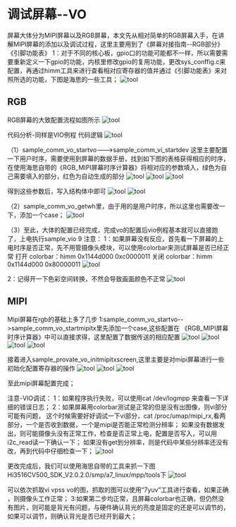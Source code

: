 # 调试屏幕--VO
屏幕大体分为MIPI屏幕以及RGB屏幕，本文先从相对简单的RGB屏幕入手，在讲解MIPI屏幕的添加以及调试过程，这里主要用到了《屏幕对接指南--RGB部分》 《引脚功能表》
1：对于不同的核心板，gpio口的功能可能都不一样，所以需要需要重新定义一下gpio的功能，内核里修改gpio的复用功能，更改sys_conffig.c来配置，再通过himm工具来进行查看相对应寄存器的值并通过《引脚功能表》来对照所选的功能，下图是海思的一些工具；
![tool](../../images/Hisi/screen/1.png)

## RGB
RGB屏幕的大致配置流程如图所示
![tool](../../images/Hisi/screen/2.png)

代码分析-同样是VIO例程
代码逻辑
![tool](../../images/Hisi/screen/vio.png)

（1）sample_comm_vo_startvo--->sample_comm_vi_startdev
这里主要配置一下用户时序，需要使用到屏幕的数据手册，找到如下图的表格获得相应的时序，在使用海思自带的《RGB_MIPI屏幕时序计算器》将相对应的参数填入，绿色为自己需要填入的部分，红色为自动生成的部分
![tool](../../images/Hisi/screen/3.png)
![tool](../../images/Hisi/screen/4.png)
![tool](../../images/Hisi/screen/5.png)

得到这些参数后，写入结构体中即可
![tool](../../images/Hisi/screen/6.png)
![tool](../../images/Hisi/screen/7.png)

（2）sample_comm_vo_getwh里，由于用的是用户时序，所以这里也需要改一下，添加一个case；
![tool](../../images/Hisi/screen/8.png)

（3）至此，大体的配置已经完成，完成vo的配置后vio例程基本就可以直接跑了，上电执行sample_vio 9
注意：
 1：如果屏幕没有反应，首先看一下屏幕的上电时序是否正常，先不用管摄像头模块，可以使用colorbar来测试屏幕是否已经正常
打开 colorbar：himm 0x1144d000 0xc0000011 
关闭 colorbar：himm 0x1144d000 0x80000011
![tool](../../images/Hisi/screen/9.png)

2：记得开一下色彩空间转换，不然会导致画面颜色不正常
![tool](../../images/Hisi/screen/10.png)

## MIPI
Mipi屏幕在rgb的基础上多了几步
1:sample_comm_vo_startvo-->sample_comm_vo_startmipitx里先添加一个case,这些配置在 
《RGB_MIPI屏幕时序计算器》中可以直接求得，这里配置了数据传送的相应配置
![tool](../../images/Hisi/screen/11.png)
![tool](../../images/Hisi/screen/12.png)
![tool](../../images/Hisi/screen/13.png)
![tool](../../images/Hisi/screen/14.png)

接着进入sample_provate_vo_initmipitxscreen,这里主要是对mipi屏幕进行一些初始化配置寄存器的操作
![tool](../../images/Hisi/screen/15.png)
![tool](../../images/Hisi/screen/16.png)
![tool](../../images/Hisi/screen/17.png)

至此mipi屏幕配置完成；

注意-VIO调试：
1：如果程序执行失败，可以使用cat /dev/logmpp 来查看一下详细的错误日志；
2：如果屏幕用colorbar测试是正常的但是没有出图像，则vi部分可能有问题，
这个时候需要好好调试一下vi部分，cat /proc/umap/mipi_rx,看两部分，一个是否收到数据，一个是mipi是否能正常检测分辨率；
如果没有数据发出，则可能摄像头没有正常工作，检查是否正常上电，配置是否写入，可以用i2c_read读一下确认一下；
如果没有get到分辨率，则是代码中某些分辨率还没有改，再到代码中仔细检查一下；
![tool](../../images/Hisi/screen/18.png)

更改完成后，我们可以使用海思自带的工具来抓一下图
Hi3516CV500_SDK_V2.0.2.0/smp/a7_linux/mpp/tools下
![tool](../../images/Hisi/screen/19.png)

可以依次抓取vi  vpss  vo的图，抓取的图可以使用“7yuv”工具进行查看，如果正确 ，则摄像头工作正常；
3:如果第二步均正常，且屏幕colorbar也正确，但仍然没有图片，则可能是背光有问题，与硬件确认背光的亮度是固定的还是可以调节的，如果可以调节，则确认背光是否已经开到最大；